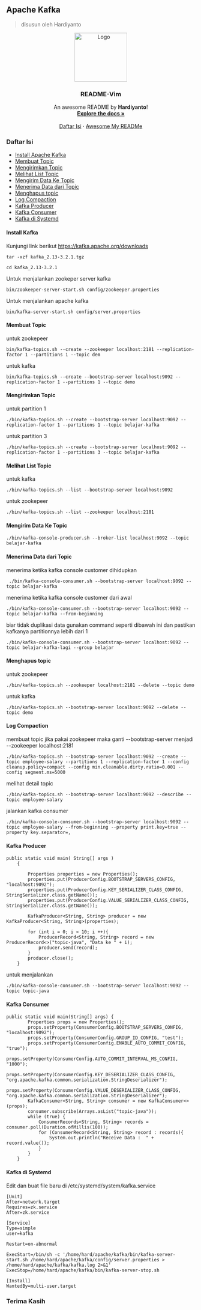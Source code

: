 ## Apache Kafka
> disusun oleh Hardiyanto

<div align="center">
  <a href="https://kafka.apache.org">
    <img src="https://github.com/dwiHard/five_byte.github.io/blob/master/images/kafka.png" alt="Logo" width="140" height="130">
  </a>

<h3 align="center">README-Vim</h3>

  <p align="center">
    An awesome README by <b>Hardiyanto</b>!
    <br />
    <a href="https://kafka.apache.org"><strong>Explore the docs »</strong></a>
    <br />
    <br />
    <a href="https://github.com/dwiHard/five_byte.github.io/blob/master/vim/vim.md#daftar-isi">Daftar Isi</a>
    ·
    <a href="https://github.com/dwiHard/five_byte.github.io#my-repository---">Awesome My READMe</a>
  </p>
</div>

### Daftar Isi

* [Install Apache Kafka](#install-apache-kafka)
* [Membuat Topic](#membuat-topic)
* [Mengirimkan Topic](#mengirimkan-topic)
* [Melihat List Topic](#melihat-list-topic)
* [Mengirim Data Ke Topic](#mengirim-data-ke-topic)
* [Menerima Data dari Topic](#menerima-data-dari-topic)
* [Menghapus topic](#menghapus-topic)
* [Log Compaction](#log-compaction)
* [Kafka Producer](#kafka-producer)
* [Kafka Consumer](#kafka-consumer)
* [Kafka di Systemd](#kafka-di-systemd)

#### Install Kafka
Kunjungi link berikut https://kafka.apache.org/downloads
```
tar -xzf kafka_2.13-3.2.1.tgz
```
```
cd kafka_2.13-3.2.1
```
Untuk menjalankan zookeper server kafka
```
bin/zookeeper-server-start.sh config/zookeeper.properties
```
Untuk menjalankan apache kafka
```
bin/kafka-server-start.sh config/server.properties
```

#### Membuat Topic
untuk zookepeer
```
bin/kafka-topics.sh --create --zookeeper localhost:2181 --replication-factor 1 --partitions 1 --topic dem
```
untuk kafka
```
bin/kafka-topics.sh --create --bootstrap-server localhost:9092 --replication-factor 1 --partitions 1 --topic demo
```

#### Mengirimkan Topic
untuk partition 1
```
./bin/kafka-topics.sh --create --bootstrap-server localhost:9092 --replication-factor 1 --partitions 1 --topic belajar-kafka
```
untuk partition 3
```
./bin/kafka-topics.sh --create --bootstrap-server localhost:9092 --replication-factor 1 --partitions 3 --topic belajar-kafka
```
#### Melihat List Topic
untuk kafka
```
./bin/kafka-topics.sh --list --bootstrap-server localhost:9092
```
untuk zookepeer
```
./bin/kafka-topics.sh --list --zookeeper localhost:2181
```

#### Mengirim Data Ke Topic
```
./bin/kafka-console-producer.sh --broker-list localhost:9092 --topic belajar-kafka
```

#### Menerima Data dari Topic
menerima ketika kafka console customer dihidupkan
```
 ./bin/kafka-console-consumer.sh --bootstrap-server localhost:9092 --topic belajar-kafka
```
menerima ketika kafka console customer dari awal
```
./bin/kafka-console-consumer.sh --bootstrap-server localhost:9092 --topic belajar-kafka --from-beginning
```
biar tidak duplikasi data gunakan command seperti dibawah ini dan pastikan kafkanya partitionnya lebih dari 1
```
./bin/kafka-console-consumer.sh --bootstrap-server localhost:9092 --topic belajar-kafka-lagi --group belajar
```

#### Menghapus topic
untuk zookepeer
```
./bin/kafka-topics.sh --zookeeper localhost:2181 --delete --topic demo
```
untuk kafka
```
./bin/kafka-topics.sh --bootstrap-server localhost:9092 --delete --topic demo
```

#### Log Compaction
membuat topic jika pakai zookepeer maka ganti --bootstrap-server menjadi --zookeeper localhost:2181
```
./bin/kafka-topics.sh --bootstrap-server localhost:9092 --create --topic employee-salary --partitions 1 --replication-factor 1 --config cleanup.policy=compact --config min.cleanable.dirty.ratio=0.001 --config segment.ms=5000
```
melihat detail topic
```
./bin/kafka-topics.sh --bootstrap-server localhost:9092 --describe --topic employee-salary
```
jalankan kafka consumer
```
./bin/kafka-console-consumer.sh --bootstrap-server localhost:9092 --topic employee-salary --from-beginning --property print.key=true --property key.separator=,
```
#### Kafka Producer
```
public static void main( String[] args )
    {

        Properties properties = new Properties();
        properties.put(ProducerConfig.BOOTSTRAP_SERVERS_CONFIG, "localhost:9092");
        properties.put(ProducerConfig.KEY_SERIALIZER_CLASS_CONFIG, StringSerializer.class.getName());
        properties.put(ProducerConfig.VALUE_SERIALIZER_CLASS_CONFIG, StringSerializer.class.getName());

        KafkaProducer<String, String> producer = new KafkaProducer<String, String>(properties);

        for (int i = 0; i < 10; i ++){
            ProducerRecord<String, String> record = new ProducerRecord<>("topic-java", "Data ke " + i);
            producer.send(record);
        }
        producer.close();
    }
```
untuk menjalankan
```
./bin/kafka-console-consumer.sh --bootstrap-server localhost:9092 --topic topic-java
```

#### Kafka Consumer
```
public static void main(String[] args) {
        Properties props = new Properties();
        props.setProperty(ConsumerConfig.BOOTSTRAP_SERVERS_CONFIG, "localhost:9092");
        props.setProperty(ConsumerConfig.GROUP_ID_CONFIG, "test");
        props.setProperty(ConsumerConfig.ENABLE_AUTO_COMMIT_CONFIG, "true");
        props.setProperty(ConsumerConfig.AUTO_COMMIT_INTERVAL_MS_CONFIG, "1000");
        props.setProperty(ConsumerConfig.KEY_DESERIALIZER_CLASS_CONFIG, "org.apache.kafka.common.serialization.StringDeserializer");
        props.setProperty(ConsumerConfig.VALUE_DESERIALIZER_CLASS_CONFIG, "org.apache.kafka.common.serialization.StringDeserializer");
        KafkaConsumer<String, String> consumer = new KafkaConsumer<>(props);
        consumer.subscribe(Arrays.asList("topic-java"));
        while (true) {
            ConsumerRecords<String, String> records = consumer.poll(Duration.ofMillis(100));
            for (ConsumerRecord<String, String> record : records){
                System.out.println("Receive Data :  " + record.value());
            }
        }
    }
```

#### Kafka di Systemd
Edit dan buat file baru di /etc/systemd/system/kafka.service
```
[Unit]
After=network.target
Requires=zk.service
After=zk.service

[Service]
Type=simple
user=kafka

Restart=on-abnormal

ExecStart=/bin/sh -c '/home/hard/apache/kafka/bin/kafka-server-start.sh /home/hard/apache/kafka/config/server.properties > /home/hard/apache/kafka/kafka.log 2>&1'
ExecStop=/home/hard/apache/kafka/bin/kafka-server-stop.sh

[Install]
WantedBy=multi-user.target
```

### Terima Kasih
